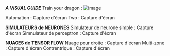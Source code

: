 ***A VISUAL GUIDE***
Train your dragon : ![image](https://github.com/user-attachments/assets/c11b1158-3e31-4855-8125-802cd9c6a8df)

Automation : Capture d'écran
Two : Capture d'écran

**SIMULATEURS de NEURONES**
Simulateur de neurone simple : Capture d'écran
Simnulateur de perceptron : Capture d'écran

**NUAGES de TENSOR FLOW**
Nuage pour droite : Capture d'écran
Multi-zone : Capture d'écran
Contrentrique : Capture d'écran
